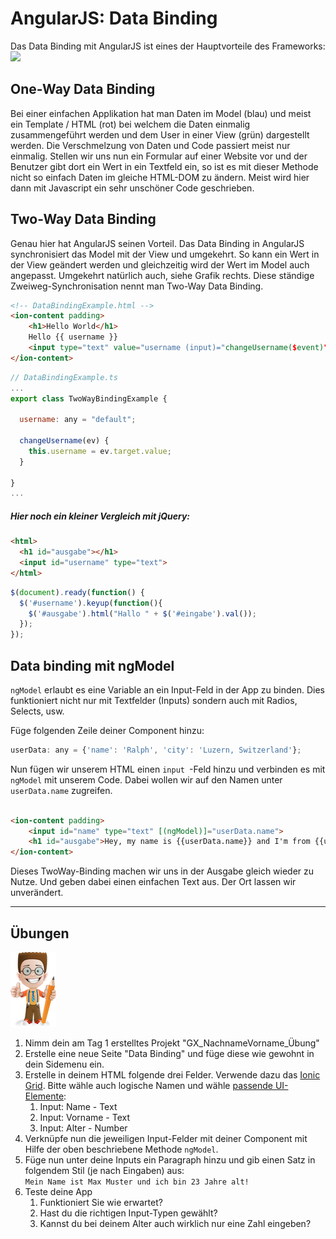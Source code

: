# AngularJS: Data Binding

Das Data Binding mit AngularJS ist eines der Hauptvorteile des Frameworks:  
![](https://s3-us-west-2.amazonaws.com/s.cdpn.io/t-42/q1_2015_img1.png)

## One-Way Data Binding

Bei einer einfachen Applikation hat man Daten im Model \(blau\) und meist ein Template / HTML \(rot\) bei welchem die Daten einmalig zusammengeführt werden und dem User in einer View \(grün\) dargestellt werden. Die Verschmelzung von Daten und Code passiert meist nur einmalig. Stellen wir uns nun ein Formular auf einer Website vor und der Benutzer gibt dort ein Wert in ein Textfeld ein, so ist es mit dieser Methode nicht so einfach Daten im gleiche HTML-DOM zu ändern. Meist wird hier dann mit Javascript ein sehr unschöner Code geschrieben.

## Two-Way Data Binding

Genau hier hat AngularJS seinen Vorteil. Das Data Binding in AngularJS synchronisiert das Model mit der View und umgekehrt. So kann ein Wert in der View geändert werden und gleichzeitig wird der Wert im Model auch angepasst. Umgekehrt natürlich auch, siehe Grafik rechts. Diese ständige Zweiweg-Synchronisation nennt man Two-Way Data Binding.

```html
<!-- DataBindingExample.html -->
<ion-content padding>
    <h1>Hello World</h1>
    Hello {{ username }}
    <input type="text" value="username (input)="changeUsername($event)">
</ion-content>
```

```js
// DataBindingExample.ts
...
export class TwoWayBindingExample {

  username: any = "default";

  changeUsername(ev) {
    this.username = ev.target.value;
  }

}
...
```



##### Hier noch ein kleiner Vergleich mit jQuery:
```html
<html>
  <h1 id="ausgabe"></h1> 
  <input id="username" type="text">
</html>
```
```js
$(document).ready(function() {
  $('#username').keyup(function(){
    $('#ausgabe').html("Hallo " + $('#eingabe').val());
  });
});

```


## Data binding mit ngModel

`ngModel` erlaubt es eine Variable an ein Input-Feld in der App zu binden. Dies funktioniert nicht nur mit Textfelder \(Inputs\) sondern auch mit Radios, Selects, usw.

Füge folgenden Zeile deiner Component hinzu:

```js
userData: any = {'name': 'Ralph', 'city': 'Luzern, Switzerland'};
```

Nun fügen wir unserem HTML einen `input `-Feld hinzu und verbinden es mit `ngModel` mit unserem Code. Dabei wollen wir auf den Namen unter  `userData.name` zugreifen. 
```html

<ion-content padding>
    <input id="name" type="text" [(ngModel)]="userData.name">
    <h1 id="ausgabe">Hey, my name is {{userData.name}} and I'm from {{userData.city}}</h1>
</ion-content>
``` 


Dieses TwoWay-Binding machen wir uns in der Ausgabe gleich wieder zu Nutze. Und geben dabei einen einfachen Text aus. Der Ort lassen wir unverändert.


---

## Übungen

![](/_allgemein/ralph_uebung.png)

1. Nimm dein am Tag 1 erstelltes  Projekt "GX\_NachnameVorname\_Übung"
2. Erstelle eine neue Seite "Data Binding" und füge diese wie gewohnt in dein Sidemenu ein.
3. Erstelle in deinem HTML folgende drei Felder. Verwende dazu das [Ionic Grid](https://ionicframework.com/docs/components/#grid). Bitte wähle auch logische Namen und wähle [passende UI-Elemente](https://ionicframework.com/docs/components/#inputs):
   1. Input: Name - Text
   2. Input: Vorname - Text
   3. Input: Alter - Number
4. Verknüpfe nun die jeweiligen Input-Felder mit deiner Component mit Hilfe der oben beschriebene Methode ```ngModel```.
5. Füge nun unter deine Inputs ein Paragraph hinzu und gib einen Satz in folgendem Stil \(je nach Eingaben\) aus:  
```Mein Name ist Max Muster und ich bin 23 Jahre alt!```
6. Teste deine App  
   1. Funktioniert Sie wie erwartet?  
   2. Hast du die richtigen Input-Typen gewählt? 
   3. Kannst du bei deinem Alter auch wirklich nur eine Zahl eingeben?



